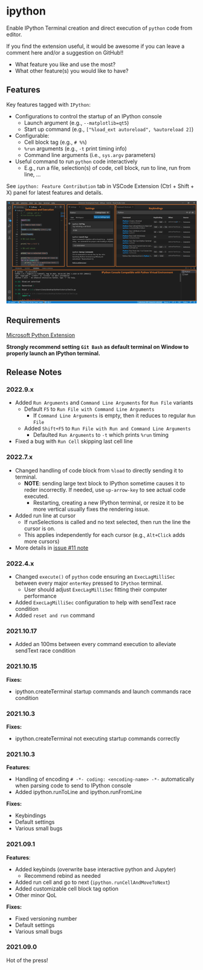 # ipython

Enable IPython Terminal creation and direct execution of `python` code from
editor.

If you find the extension useful, it would be awesome if you can leave a comment
 here and/or a suggestion on GitHub!!
- What feature you like and use the most?
- What other feature(s) you would like to have?

## Features

Key features tagged with `IPython`:
- Configurations to control the startup of an IPython console
    - Launch argument (e.g., `--matplotlib=qt5`)
    - Start up command (e.g., `["%load_ext autoreload", %autoreload 2]`)
- Configurable:
    - Cell block tag (e.g., `# %%`)
    - `%run` arguments (e.g., `-t` print timing info)
    - Command line arguments (i.e., `sys.argv` parameters)
- Useful command to run `python` code interactively
    - E.g., run a file, selection(s) of code, cell block, run to line, run from line, ...

See `ipython: Feature Contribution` tab in VSCode Extension (Ctrl + Shift + X)
panel for latest features and details.

![feature X](md_img/vscode-ipython.png)

## Requirements

[Microsoft Python Extension](https://marketplace.visualstudio.com/items?itemName=ms-python.python)

**Strongly recommend setting `Git Bash` as default terminal on Window to properly launch an IPython terminal.**

## Release Notes

### 2022.9.x
- Added `Run Arguments` and `Command Line Arguments` for `Run File` variants
    - Default `F5` to `Run File with Command Line Arguments`
        - If `Command Line Arguments` is empty, then it reduces to regular `Run File`
    - Added `Shift+F5` to `Run File with Run and Command Line Arguments`
        - Defaulted `Run Arguments` to `-t` which prints `%run` timing
- Fixed a bug with `Run Cell` skipping last cell line

### 2022.7.x
- Changed handling of code block from `%load` to directly sending it to terminal.
  - **NOTE**: sending large text block to IPython sometime causes it to reder
  incorrectly. If needed, use `up-arrow-key` to see actual code executed.
    - Restarting, creating a new IPython terminal, or resize it to be more
    vertical usually fixes the rendering issue.
- Added run line at cursor
  - If runSelections is called and no text selected, then run the line the
  cursor is on.
  - This applies independently for each cursor (e.g., `Alt+Click` adds more cursors)
- More details in [issue #11 note](https://github.com/hoangKnLai/vscode-ipython/issues/11#issuecomment-1186551199)
### 2022.4.x
- Changed `execute()` of `python` code ensuring an `ExecLagMilliSec` between
every major `enterKey` pressed to `IPython` terminal.
  - User should adjust `ExecLagMilliSec` fitting their computer performance
- Added `ExecLagMilliSec` configuration to help with sendText race condition
- Added `reset and run` command

### 2021.10.17
- Added an 100ms between every command execution to alleviate sendText
race condition

### 2021.10.15

**Fixes:**
- ipython.createTerminal startup commands and launch commands race condition

### 2021.10.3

**Fixes:**
- ipython.createTerminal not executing startup commands correctly

### 2021.10.3

**Features**:
- Handling of encoding `# -*- coding: <encoding-name> -*-` automatically when
parsing code to send to IPython console
- Added ipython.runToLine and ipython.runFromLine

**Fixes:**
- Keybindings
- Default settings
- Various small bugs

### 2021.09.1

**Features**:
- Added keybinds (overwrite base interactive python and Jupyter)
  - Recommend rebind as needed
- Added run cell and go to next (`ipython.runCellAndMoveToNext`)
- Added customizable cell block tag option
- Other minor QoL

**Fixes:**
- Fixed versioning number
- Default settings
- Various small bugs

### 2021.09.0
Hot of the press!

